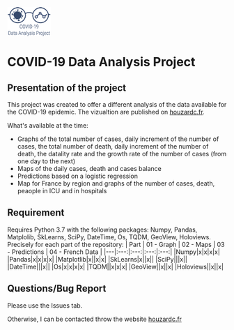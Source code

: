 ![alt text](https://github.com/CleHou/COVID-19-Data-Analysis-Project/blob/master/99-Other/99.1-Logo/Logo2_100px.png)
# COVID-19 Data Analysis Project
## Presentation of the project
This project was created to offer a different analysis of the data available for the COVID-19 epidemic. The vizualtion are published on [houzardc.fr](houzardc.fr).

What's available at the time:
* Graphs of the total number of cases, daily increment of the number of cases, the total number of death, daily increment of the number of death, the datality rate and the growth rate of the number of cases (from one day to the next)
* Maps of the daily cases, death and cases balance
* Predictions based on a logistic regression
* Map for France by region and graphs of the number of cases, death, peaople in ICU and in hospitals

## Requirement
Requires Python 3.7 with the following packages: Numpy, Pandas, Matplolib, SkLearns, SciPy, DateTime, Os, TQDM, GeoView, Holoviews. Precisely for each part of the repository:
| Part | 01 - Graph | 02 - Maps | 03 - Predictions | 04 - French Data |
|---|:---:|:---:|:---:|:---:|
|Numpy|x|x|x|x|
|Pandas|x|x|x|x|
|Matplotlib|x||x|x|
|SkLearns|x||x||
|SciPy|||x||
|DateTime|||x||
|Os|x|x|x|x|
|TQDM||x|x|x|
|GeoView||x||x|
|Holoviews||x||x|

## Questions/Bug Report
Please use the Issues tab.

Otherwise, I can be contacted throw the website [houzardc.fr](houzardc.fr)

